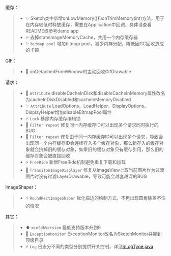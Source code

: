 缓存：
>* :sparkles: Sketch类中新增onLowMemory()和onTrimMemory(int)方法，用于在内存较低时释放缓存，需要在Application中回调，具体请查看README或参考demo app
>* :fire: 去掉stateImageMemoryCache，共用一个内存缓存器
>* :sparkles: `bitmap pool` 增加bitmap pool，减少内存分配，降低因GC回收造成的卡顿

GIF：
>* :bug: onDetachedFromWindow时主动回收GifDrawable

请求：
>* :art: `Attribute` disableCacheInDisk和disableCacheInMemory属性改名为cacheInDiskDisabled和cacheInMemoryDisabled
>* :sparkles: `Attribute` LoadOptions、LoadHelper、DisplayOptions、DisplayHelper增加disableBitmapPool属性
>* :fire: `Lock` 移除内存缓存编辑锁
>* :bug: `Filter repeat` 修复同一内存缓存ID可以出现多个请求同时执行的BUG
>* :bug: `Filter repeat` 修复由于同一内存缓存ID可以出现多个请求，导致会出现同一个内存缓存ID会连续存入多个缓存对象，那么新存入的缓存对象就会挤掉旧的缓存对象，如果旧的缓存对象只有缓存引用，那么旧的缓存对象会被直接回收
>* :zap: `FreeRide` 新增FreeRide机制避免重复下载和加载
>* :bug: `TransitonImageDisplayer` 修复从ImageView上取当前图片作为过渡图片时没有过滤LayerDrawable，导致可能会越套越深的BUG

ImageShaper：
>* :zap: `RoundRectImageShaper` 优化描边的绘制方式，不再出现圆角除盖不住的情况

其它：
>* :arrow_up: `minSdkVersion` 最低支持版本升到9
>* :art: `ExceptionMonitor` ExceptionMonitor改名为SketchMonitor并挪到顶级目录
>* :zap: `Log` 日志分不同的类型分别提供开关控制，详见[SLogType.java](../../sketch/src/main/java/me/panpf/sketch/SLogType.java)
